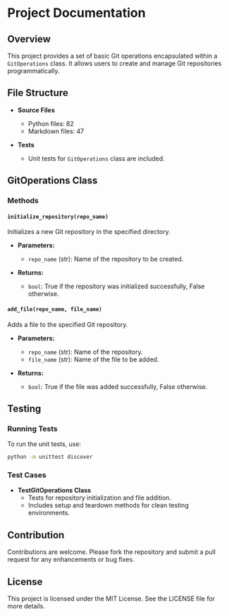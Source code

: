 # Project Documentation

## Overview
This project provides a set of basic Git operations encapsulated within a `GitOperations` class. It allows users to create and manage Git repositories programmatically.

## File Structure
- **Source Files**
  - Python files: 82
  - Markdown files: 47

- **Tests**
  - Unit tests for `GitOperations` class are included.

## GitOperations Class

### Methods

#### `initialize_repository(repo_name)`
Initializes a new Git repository in the specified directory.

- **Parameters:**
  - `repo_name` (str): Name of the repository to be created.

- **Returns:**
  - `bool`: True if the repository was initialized successfully, False otherwise.

#### `add_file(repo_name, file_name)`
Adds a file to the specified Git repository.

- **Parameters:**
  - `repo_name` (str): Name of the repository.
  - `file_name` (str): Name of the file to be added.

- **Returns:**
  - `bool`: True if the file was added successfully, False otherwise.

## Testing

### Running Tests
To run the unit tests, use:
```bash
python -m unittest discover
```

### Test Cases
- **TestGitOperations Class**
  - Tests for repository initialization and file addition.
  - Includes setup and teardown methods for clean testing environments.

## Contribution
Contributions are welcome. Please fork the repository and submit a pull request for any enhancements or bug fixes.

## License
This project is licensed under the MIT License. See the LICENSE file for more details.